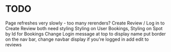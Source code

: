 # TODO

Page refreshes very slowly - too many rerenders?
Create Review / Log in to Create Review both need styling
Styling on User Bookings, Styling on Spot by Id for Bookings
Change Login message at top to display name
put border on the nav bar, change navbar display if you're logged in
add edit to reviews
